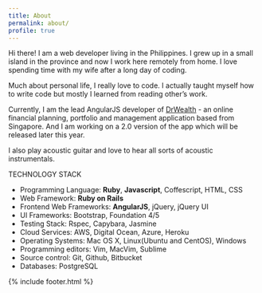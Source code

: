 ```yaml
---
title: About
permalink: about/
profile: true
---
```


Hi there! I am a web developer living in the Philippines. I grew up in a small island in the province and now I work here remotely from home. I love spending time with my wife after a long day of coding.

Much about personal life, I really love to code. I actually taught myself how to write code but mostly I learned from reading other’s work.


Currently, I am the lead AngularJS developer of [DrWealth][drwealth] - an online financial planning, portfolio and management application based from Singapore. And I am working on a 2.0 version of the app which will be released later this year.

I also play acoustic guitar and love to hear all sorts of acoustic instrumentals.

TECHNOLOGY STACK

- Programming Language: **Ruby**, **Javascript**, Coffescript, HTML, CSS
- Web Framework: **Ruby on Rails**
- Frontend Web Frameworks: **AngularJS**, jQuery, jQuery UI
- UI Frameworks: Bootstrap, Foundation 4/5
- Testing Stack: Rspec, Capybara, Jasmine
- Cloud Services: AWS, Digital Ocean, Azure, Heroku
- Operating Systems: Mac OS X, Linux(Ubuntu and CentOS), Windows
- Programming editors: Vim, MacVim, Sublime
- Source control: Git, Github, Bitbucket
- Databases: PostgreSQL

{% include footer.html %}

[drwealth]: https://www.drwealth.com/
